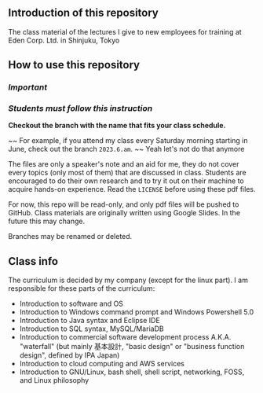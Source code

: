 ## Introduction of this repository

The class material of the lectures I give to new employees for training at Eden Corp. Ltd. in Shinjuku, Tokyo

## How to use this repository

### _**Important**_

### _Students must follow this instruction_

**Checkout the branch with the name that fits your class schedule.**

~~ For example, if you attend my class every Saturday morning starting in June, check out the branch `2023.6.am`. ~~ Yeah let's not do that anymore

The files are only a speaker's note and an aid for me, they do not cover every topics (only most of them) that are discussed in class. Students are encouraged to do their own research and to try it out on their machine to acquire hands-on experience.
Read the `LICENSE` before using these pdf files.

For now, this repo will be read-only, and only pdf files will be pushed to GitHub. Class materials are originally written using Google Slides. In the future this may change.

Branches may be renamed or deleted.

## Class info

The curriculum is decided by my company (except for the linux part). I am responsible for these parts of the curriculum:

- Introduction to software and OS
- Introduction to Windows command prompt and Windows Powershell 5.0
- Introduction to Java syntax and Eclipse IDE
- Introduction to SQL syntax, MySQL/MariaDB
- Introduction to commercial software development process A.K.A. "waterfall" (but mainly 基本設計, "basic design" or "business function design", defined by IPA Japan)
- Introduction to cloud computing and AWS services
- Introduction to GNU/Linux, bash shell, shell script, networking, FOSS, and Linux philosophy
